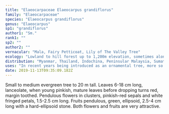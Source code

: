 ```yaml
---
title: "Elaeocarpaceae Elaeocarpus grandiflorus"
family: "Elaeocarpaceae"
species: "Elaeocarpus grandiflorus"
genus: "Elaeocarpus"
sp1: "grandiflorus"
author1: "Sm."
rank1: ""
sp2: ""
author2: ""
vernacular: "Mala, Fairy Petticoat, Lily of The Valley Tree"
ecology: "Lowland to hill forest up to 1,200m elevation, sometimes along streams."
distribution: "Myanmar, Thailand, Indochina, Peninsular Malaysia, Sumatra, Java, Bali, Borneo and the Philippines."
uses: "In recent years being introduced as an ornamental tree, more so in Thailand."
date: 2019-11-13T09:35:09.182Z
---
```

Small to medium evergreen tree to 20 m tall. Leaves 6-18 cm long, lanceolate, when young pinkish, mature leaves before dropping turns red, margin toothed. Pendulous flowers in clusters, pinkish-red sepals and white fringed petals, 1.5-2.5 cm long. Fruits pendulous, green, ellipsoid, 2.5-4 cm long with a hard-ellipsoid stone. Both flowers and fruits are very attractive.